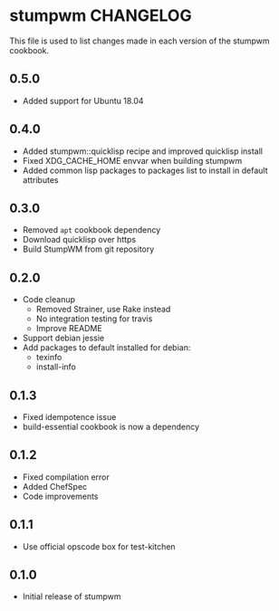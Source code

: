 stumpwm CHANGELOG
=================

This file is used to list changes made in each version of the stumpwm cookbook.

0.5.0
-----
- Added support for Ubuntu 18.04

0.4.0
-----
- Added stumpwm::quicklisp recipe and improved quicklisp install
- Fixed XDG_CACHE_HOME envvar when building stumpwm
- Added common lisp packages to packages list to install in default attributes

0.3.0
-----
- Removed `apt` cookbook dependency
- Download quicklisp over https
- Build StumpWM from git repository

0.2.0
-----
- Code cleanup
  - Removed Strainer, use Rake instead
  - No integration testing for travis
  - Improve README
- Support debian jessie
- Add packages to default installed for debian:
  - texinfo
  - install-info

0.1.3
-----
- Fixed idempotence issue
- build-essential cookbook is now a dependency

0.1.2
-----
- Fixed compilation error
- Added ChefSpec
- Code improvements

0.1.1
-----
- Use official opscode box for test-kitchen

0.1.0
-----
- Initial release of stumpwm

